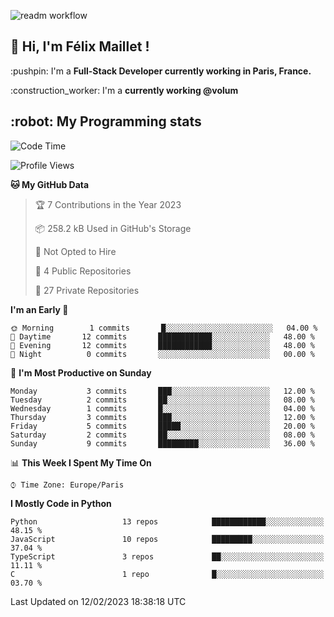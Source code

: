 ![readm workflow](https://github.com/fmaillet24/fmaillet24/actions/workflows/main.yml/badge.svg)

<h2>👋 Hi, I'm Félix Maillet !</h2>

<p>:pushpin: I'm a <strong>Full-Stack Developer currently working in Paris, France.</strong></p>
<p>:construction_worker: I'm a <strong>currently working @volum</strong></p>

<h2>:robot: My Programming stats</h2>

<!--START_SECTION:waka-->
![Code Time](http://img.shields.io/badge/Code%20Time-223%20hrs%2022%20mins-blue)

![Profile Views](http://img.shields.io/badge/Profile%20Views-0-blue)

**🐱 My GitHub Data** 

> 🏆 7 Contributions in the Year 2023
 > 
> 📦 258.2 kB Used in GitHub's Storage 
 > 
> 🚫 Not Opted to Hire
 > 
> 📜 4 Public Repositories 
 > 
> 🔑 27 Private Repositories  
 > 
**I'm an Early 🐤** 

```text
🌞 Morning        1 commits       █░░░░░░░░░░░░░░░░░░░░░░░░   04.00 % 
🌆 Daytime       12 commits       ████████████░░░░░░░░░░░░░   48.00 % 
🌃 Evening       12 commits       ████████████░░░░░░░░░░░░░   48.00 % 
🌙 Night          0 commits       ░░░░░░░░░░░░░░░░░░░░░░░░░   00.00 % 

```
📅 **I'm Most Productive on Sunday** 

```text
Monday           3 commits       ███░░░░░░░░░░░░░░░░░░░░░░   12.00 % 
Tuesday          2 commits       ██░░░░░░░░░░░░░░░░░░░░░░░   08.00 % 
Wednesday        1 commits       █░░░░░░░░░░░░░░░░░░░░░░░░   04.00 % 
Thursday         3 commits       ███░░░░░░░░░░░░░░░░░░░░░░   12.00 % 
Friday           5 commits       █████░░░░░░░░░░░░░░░░░░░░   20.00 % 
Saturday         2 commits       ██░░░░░░░░░░░░░░░░░░░░░░░   08.00 % 
Sunday           9 commits       █████████░░░░░░░░░░░░░░░░   36.00 % 

```


📊 **This Week I Spent My Time On** 

```text
⌚︎ Time Zone: Europe/Paris

```

**I Mostly Code in Python** 

```text
Python                   13 repos            ████████████░░░░░░░░░░░░░   48.15 % 
JavaScript               10 repos            █████████░░░░░░░░░░░░░░░░   37.04 % 
TypeScript               3 repos             ██░░░░░░░░░░░░░░░░░░░░░░░   11.11 % 
C                        1 repo              █░░░░░░░░░░░░░░░░░░░░░░░░   03.70 % 

```



 Last Updated on 12/02/2023 18:38:18 UTC
<!--END_SECTION:waka-->
